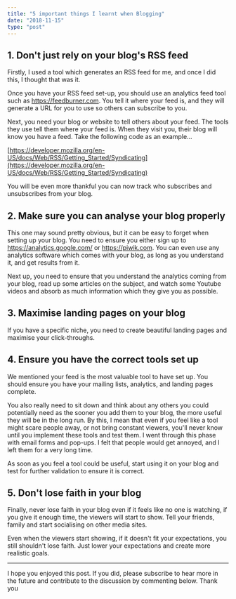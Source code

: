 ```yaml
---
title: "5 important things I learnt when Blogging"
date: "2018-11-15"
type: "post"
---
```


## 1\. Don't just rely on your blog's RSS feed

Firstly, I used a tool which generates an RSS feed for me, and once I did this, I thought that was it.

Once you have your RSS feed set-up, you should use an analytics feed tool such as https://feedburner.com. You tell it where your feed is, and they will generate a URL for you to use so others can subscribe to you.

Next, you need your blog or website to tell others about your feed. The tools they use tell them where your feed is. When they visit you, their blog will know you have a feed. Take the following code as an example…

[https://developer.mozilla.org/en-US/docs/Web/RSS/Getting_Started/Syndicating](https://developer.mozilla.org/en-US/docs/Web/RSS/Getting_Started/Syndicating)

You will be even more thankful you can now track who subscribes and unsubscribes from your blog.

## 2\. Make sure you can analyse your blog properly  

This one may sound pretty obvious, but it can be easy to forget when setting up your blog. You need to ensure you either sign up to https://analytics.google.com/ or https://piwik.com. You can even use any analytics software which comes with your blog, as long as you understand it, and get results from it.

Next up, you need to ensure that you understand the analytics coming from your blog, read up some articles on the subject, and watch some Youtube videos and absorb as much information which they give you as possible.

## 3\. Maximise landing pages on your blog

If you have a specific niche, you need to create beautiful landing pages and maximise your click-throughs.

## 4\. Ensure you have the correct tools set up

We mentioned your feed is the most valuable tool to have set up. You should ensure you have your mailing lists, analytics, and landing pages complete.

You also really need to sit down and think about any others you could potentially need as the sooner you add them to your blog, the more useful they will be in the long run. By this, I mean that even if you feel like a tool might scare people away, or not bring constant viewers, you'll never know until you implement these tools and test them. I went through this phase with email forms and pop-ups. I felt that people would get annoyed, and I left them for a very long time.

As soon as you feel a tool could be useful, start using it on your blog and test for further validation to ensure it is correct.

## 5. Don't lose faith in your blog

Finally, never lose faith in your blog even if it feels like no one is watching, if you give it enough time, the viewers will start to show. Tell your friends, family and start socialising on other media sites.

Even when the viewers start showing, if it doesn't fit your expectations, you still shouldn't lose faith. Just lower your expectations and create more realistic goals.

* * *

I hope you enjoyed this post. If you did, please subscribe to hear more in the future and contribute to the discussion by commenting below. Thank you
